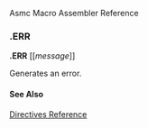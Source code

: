 Asmc Macro Assembler Reference

### .ERR

**.ERR** [[_message_]]

Generates an error.

#### See Also

[Directives Reference](readme.md)